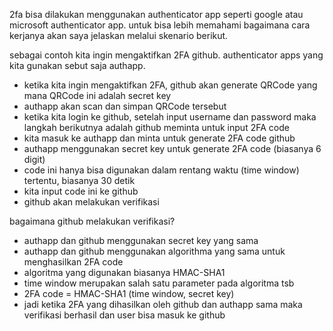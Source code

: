 2fa bisa dilakukan menggunakan authenticator app seperti google atau microsoft authenticator app. untuk bisa lebih memahami bagaimana cara kerjanya akan saya jelaskan melalui skenario berikut. 

sebagai contoh kita ingin mengaktifkan 2FA github. authenticator apps yang kita gunakan sebut saja authapp. 
- ketika kita ingin mengaktifkan 2FA, github akan generate QRCode yang mana QRCode ini adalah secret key 
- authapp akan scan dan simpan QRCode tersebut
- ketika kita login ke github, setelah input username dan password maka langkah berikutnya adalah github meminta untuk input 2FA code
- kita masuk ke authapp dan minta untuk generate 2FA code github 
- authapp menggunakan secret key untuk generate 2FA code (biasanya 6 digit)
- code ini hanya bisa digunakan dalam rentang waktu (time window) tertentu, biasanya 30 detik 
- kita input code ini ke github 
- github akan melakukan verifikasi

bagaimana github melakukan verifikasi? 
- authapp dan github menggunakan secret key yang sama
- authapp dan github menggunakan algorithma yang sama untuk menghasilkan 2FA code
- algoritma yang digunakan biasanya HMAC-SHA1
- time window merupakan salah satu parameter pada algoritma tsb
- 2FA code = HMAC-SHA1 (time window, secret key)
- jadi ketika 2FA yang dihasilkan oleh github dan authapp sama maka verifikasi berhasil dan user bisa masuk ke github
